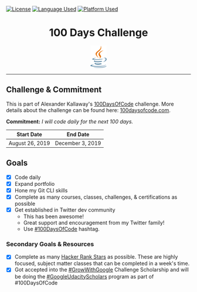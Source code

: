 [![License](https://img.shields.io/badge/License-MIT-green.svg)](LICENSE.md)  [![Language Used](https://img.shields.io/badge/Language-Java-blue)](https://www.java.com)  [![Platform Used](https://img.shields.io/badge/IDE-Netbeans%208.2-blue)](https://netbeans.org)

<h1 align="center">100 Days Challenge</h1></p>
<p align="center">
    <img src="Images/java-logo.png" alt="Logo" height="60">
 
---

## Challenge & Commitment
This is part of Alexander Kallaway's [100DaysOfCode](https://github.com/Kallaway/100-days-of-code "the official repo") challenge. More details about the challenge can be found here: [100daysofcode.com](http://100daysofcode.com/ "100daysofcode.com").

**Commitment:** *I will code daily for the next 100 days.*

|  Start Date   | End Date     |
| ------------- | ------------ |
| August 26, 2019 | December 3, 2019 |

## Goals

- [x] Code daily
- [x] Expand portfolio
- [x] Hone my Git CLI skills
- [x] Complete as many courses, classes, challenges, & certifications as possible
- [x] Get established in Twitter dev community
  - This has been awesome!
  - Great support and encouragement from my Twitter family!
  - Use [#100DaysOfCode](https://twitter.com/search?q=%23100DaysOfCode&src=tyah) hashtag.

### Secondary Goals & Resources

- [x] Complete as many [Hacker Rank Stars](https://www.hackerrank.com) as possible. These are highly focused, subject matter classes that can be completed in a week's time. 
- [x] Got accepted into the [#GrowWithGoogle](https://twitter.com/search?q=%23GrowWithGoogle&src=tyah) Challenge Scholarship and will be doing the [#GoogleUdacityScholars](https://twitter.com/search?q=%23GoogleUdacityScholars&src=tyah) program as part of #100DaysOfCode 
